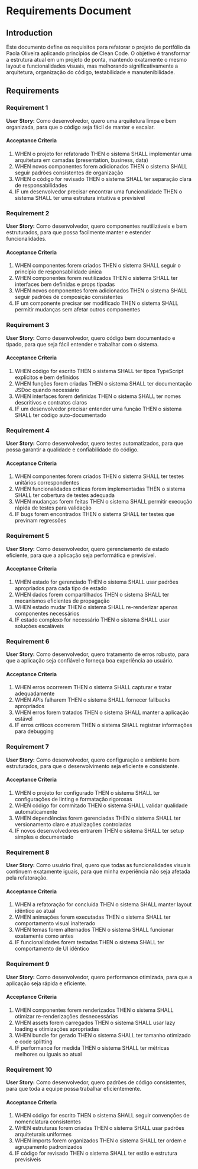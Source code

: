 # Requirements Document

## Introduction

Este documento define os requisitos para refatorar o projeto de portfólio da Paola Oliveira aplicando princípios de Clean Code. O objetivo é transformar a estrutura atual em um projeto de ponta, mantendo exatamente o mesmo layout e funcionalidades visuais, mas melhorando significativamente a arquitetura, organização do código, testabilidade e manutenibilidade.

## Requirements

### Requirement 1

**User Story:** Como desenvolvedor, quero uma arquitetura limpa e bem organizada, para que o código seja fácil de manter e escalar.

#### Acceptance Criteria

1. WHEN o projeto for refatorado THEN o sistema SHALL implementar uma arquitetura em camadas (presentation, business, data)
2. WHEN novos componentes forem adicionados THEN o sistema SHALL seguir padrões consistentes de organização
3. WHEN o código for revisado THEN o sistema SHALL ter separação clara de responsabilidades
4. IF um desenvolvedor precisar encontrar uma funcionalidade THEN o sistema SHALL ter uma estrutura intuitiva e previsível

### Requirement 2

**User Story:** Como desenvolvedor, quero componentes reutilizáveis e bem estruturados, para que possa facilmente manter e estender funcionalidades.

#### Acceptance Criteria

1. WHEN componentes forem criados THEN o sistema SHALL seguir o princípio de responsabilidade única
2. WHEN componentes forem reutilizados THEN o sistema SHALL ter interfaces bem definidas e props tipadas
3. WHEN novos componentes forem adicionados THEN o sistema SHALL seguir padrões de composição consistentes
4. IF um componente precisar ser modificado THEN o sistema SHALL permitir mudanças sem afetar outros componentes

### Requirement 3

**User Story:** Como desenvolvedor, quero código bem documentado e tipado, para que seja fácil entender e trabalhar com o sistema.

#### Acceptance Criteria

1. WHEN código for escrito THEN o sistema SHALL ter tipos TypeScript explícitos e bem definidos
2. WHEN funções forem criadas THEN o sistema SHALL ter documentação JSDoc quando necessário
3. WHEN interfaces forem definidas THEN o sistema SHALL ter nomes descritivos e contratos claros
4. IF um desenvolvedor precisar entender uma função THEN o sistema SHALL ter código auto-documentado

### Requirement 4

**User Story:** Como desenvolvedor, quero testes automatizados, para que possa garantir a qualidade e confiabilidade do código.

#### Acceptance Criteria

1. WHEN componentes forem criados THEN o sistema SHALL ter testes unitários correspondentes
2. WHEN funcionalidades críticas forem implementadas THEN o sistema SHALL ter cobertura de testes adequada
3. WHEN mudanças forem feitas THEN o sistema SHALL permitir execução rápida de testes para validação
4. IF bugs forem encontrados THEN o sistema SHALL ter testes que previnam regressões

### Requirement 5

**User Story:** Como desenvolvedor, quero gerenciamento de estado eficiente, para que a aplicação seja performática e previsível.

#### Acceptance Criteria

1. WHEN estado for gerenciado THEN o sistema SHALL usar padrões apropriados para cada tipo de estado
2. WHEN dados forem compartilhados THEN o sistema SHALL ter mecanismos eficientes de propagação
3. WHEN estado mudar THEN o sistema SHALL re-renderizar apenas componentes necessários
4. IF estado complexo for necessário THEN o sistema SHALL usar soluções escaláveis

### Requirement 6

**User Story:** Como desenvolvedor, quero tratamento de erros robusto, para que a aplicação seja confiável e forneça boa experiência ao usuário.

#### Acceptance Criteria

1. WHEN erros ocorrerem THEN o sistema SHALL capturar e tratar adequadamente
2. WHEN APIs falharem THEN o sistema SHALL fornecer fallbacks apropriados
3. WHEN erros forem tratados THEN o sistema SHALL manter a aplicação estável
4. IF erros críticos ocorrerem THEN o sistema SHALL registrar informações para debugging

### Requirement 7

**User Story:** Como desenvolvedor, quero configuração e ambiente bem estruturados, para que o desenvolvimento
seja eficiente e consistente.

#### Acceptance Criteria

1. WHEN o projeto for configurado THEN o sistema SHALL ter configurações de linting e formatação rigorosas
2. WHEN código for commitado THEN o sistema SHALL validar qualidade automaticamente
3. WHEN dependências forem gerenciadas THEN o sistema SHALL ter versionamento claro e atualizações controladas
4. IF novos desenvolvedores entrarem THEN o sistema SHALL ter setup simples e documentado

### Requirement 8

**User Story:** Como usuário final, quero que todas as funcionalidades visuais continuem exatamente iguais, para que minha experiência não seja afetada pela refatoração.

#### Acceptance Criteria

1. WHEN a refatoração for concluída THEN o sistema SHALL manter layout idêntico ao atual
2. WHEN animações forem executadas THEN o sistema SHALL ter comportamento visual inalterado
3. WHEN temas forem alternados THEN o sistema SHALL funcionar exatamente como antes
4. IF funcionalidades forem testadas THEN o sistema SHALL ter comportamento de UI idêntico

### Requirement 9

**User Story:** Como desenvolvedor, quero performance otimizada, para que a aplicação seja rápida e eficiente.

#### Acceptance Criteria

1. WHEN componentes forem renderizados THEN o sistema SHALL otimizar re-renderizações desnecessárias
2. WHEN assets forem carregados THEN o sistema SHALL usar lazy loading e otimizações apropriadas
3. WHEN bundle for gerado THEN o sistema SHALL ter tamanho otimizado e code splitting
4. IF performance for medida THEN o sistema SHALL ter métricas melhores ou iguais ao atual

### Requirement 10

**User Story:** Como desenvolvedor, quero padrões de código consistentes, para que toda a equipe possa trabalhar eficientemente.

#### Acceptance Criteria

1. WHEN código for escrito THEN o sistema SHALL seguir convenções de nomenclatura consistentes
2. WHEN estruturas forem criadas THEN o sistema SHALL usar padrões arquiteturais uniformes
3. WHEN imports forem organizados THEN o sistema SHALL ter ordem e agrupamento padronizados
4. IF código for revisado THEN o sistema SHALL ter estilo e estrutura previsíveis
